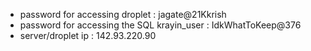 - password for accessing droplet : jagate@21Kkrish
- password for accessing the SQL krayin_user : IdkWhatToKeep@376
- server/droplet ip : 142.93.220.90
